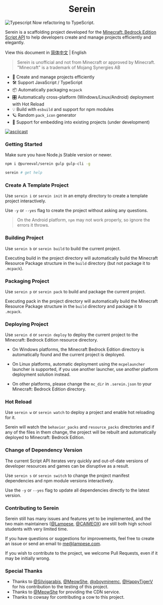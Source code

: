 # <center>Serein</center>

![Typescript](https://img.shields.io/badge/TypeScript-007ACC?style=for-the-badge&logo=typescript&logoColor=white)
Now refactoring to TypeScript.

Serein is a scaffolding project developed for the [Minecraft: Bedrock Edition Script API](https://learn.microsoft.com/en-us/minecraft/creator/scriptapi/) to help developers create and manage projects efficiently and elegantly.

View this document in [简体中文](README_zh-CN.md) | English

> Serein is unofficial and not from Minecraft or approved by Minecraft.  
> "Minecraft" is a trademark of Mojang Synergies AB

- 🚀 Create and manage projects efficiently
- 🛠️ Support JavaScript / TypeScript
- 📦 Automatically packaging `mcpack`
- 🎛️ Automatically cross-platform (Windows/Linux/Android) deployment with Hot Reload
- 💡 Build with `esbuild` and support for npm modules
- 🪐 Random `pack_icon` generator
- 🔌 Support for embedding into existing projects (under development)

[![asciicast](https://asciinema.org/a/555409.svg)](https://asciinema.org/a/555409)

### Getting Started

Make sure you have Node.js Stable version or newer.

```bash
npm i @pureeval/serein gulp gulp-cli -g

serein # get help
```

### Create A Template Project

Use `serein i` or `serein init` in an empty directory to create a template project interactively.

Use `-y` or `--yes` flag to create the project without asking any questions.

> On the Android platform, `npm` may not work properly, so ignore the errors it throws.

### Building Project

Use `serein b` or `serein build` to build the current project.

Executing build in the project directory will automatically build the Minecraft Resource Package structure in the `build` directory (but not package it to `.mcpack`).

### Packaging Project

Use `serein p` or `serein pack` to build and package the current project.

Executing pack in the project directory will automatically build the Minecraft Resource Package structure in the `build` directory and package it to `.mcpack`.

### Deploying Project

Use `serein d` or `serein deploy` to deploy the current project to the Minecraft: Bedrock Edition resource directory.

- On Windows platforms, the Minecraft Bedrock Edition directory is automatically found and the current project is deployed.

- On Linux platforms, automatic deployment using the `mcpelauncher` launcher is supported, if you use another launcher, use another platform deployment solution instead.

- On other platforms, please change the `mc_dir` in `.serein.json` to your Minecraft: Bedrock Edition directory.

### Hot Reload

Use `serein w` or `serein watch` to deploy a project and enable hot reloading for it.

Serein will watch the `behavior_packs` and `resource_packs` directories and if any of the files in them change, the project will be rebuilt and automatically deployed to Minecraft: Bedrock Edition.

### Change of Dependency Version

The current Script API iterates very quickly and out-of-date versions of developer resources and games can be disruptive as a result.

Use `serein s` or `serein switch` to change the project manifest dependencies and npm module versions interactively.

Use the `-y` or `--yes` flag to update all dependencies directly to the latest version.

### Contributing to Serein

Serein still has many issues and features yet to be implemented, and the two main maintainers ([@Lampese](https://github.com/Lampese), [@CAIMEOX](https://github.com/CAIMEOX)) are still both high school students with very limited time.

If you have questions or suggestions for improvements, feel free to create an issue or send an email to me@lampese.com.

If you wish to contribute to the project, we welcome Pull Requests, even if it may be initially wrong.

### Special Thanks

- Thanks to [@Silvigarabis](https://github.com/Silvigarabis), [@MeowShe](https://github.com/MeowShe), [@xboyminemc](https://github.com/xboyminemc), [@HappyTigerV](https://github.com/HappyTigerV) for his contribution to the testing of this project.  
- Thanks to [@MeowShe](https://github.com/MeowShe) for providing the CDN service.  
- Thanks to cowsay for contributing a cow to this project.

